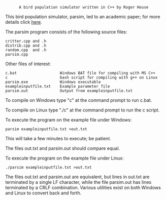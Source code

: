          A bird population simulator written in C++ by Roger House

This bird population simulator, parsim, led to an academic paper; for more 
details click <a href="http://rogerfhouse.com/programming/parsim/index.html">here</a>.

The parsim program consists of the following source files:

	critter.cpp and .h
	distrib.cpp and .h
	random.cpp  and .h
	parsim.cpp

Other files of interest:

	c.bat                   Windows BAT file for compiling with MS C++
	c                       bash script for compiling with g++ on Linux
	parsim.exe              Windows executable
	exampleinputfile.txt    Example parameter file
	parsim.out              Output from exampleinputfile.txt

To compile on Windows type "c" at the command prompt to run c.bat.

To compile on Linux type "./c" at the command prompt to run the c script.

To execute the program on the example file under Windows:

	parsim exampleinputfile.txt >out.txt

This will take a few minutes to execute; be patient.

The files out.txt and parsim.out should compare equal.

To execute the program on the example file under Linux:

	./parsim exampleinputfile.txt >out.txt

The files out.txt and parsim.out are equivalent, but lines in out.txt are 
terminated by a single LF character, while the file parsim.out has lines 
terminated by a CRLF combination.  Various utilities exist on both Windows 
and Linux to convert back and forth.
